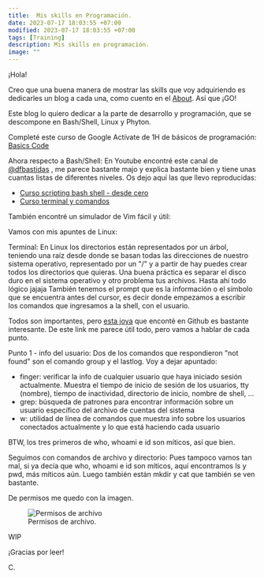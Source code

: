 ```yaml
---
title:  Mis skills en Programación. 
date: 2023-07-17 18:03:55 +07:00
modified: 2023-07-17 18:03:55 +07:00
tags: [Training]
description: Mis skills en programación.
image: ""
---
```



¡Hola!

Creo que una buena manera de mostrar las skills que voy adquiriendo es dedicarles un blog a cada una, como cuento en el <a href="https://misscarapan.dev/about/" target="_blank" rel="nofollow">About</a>. Así que ¡GO!

Este blog lo quiero dedicar a la parte de desarrollo y programación, que se descompone en Bash/Shell, Linux y Phyton. 

Completé este curso de Google Actívate de 1H de básicos de programación:
<a href="https://learndigital.withgoogle.com/activate/course/basics-code" target="_blank" rel="nofollow">Basics Code</a>

Ahora respecto a Bash/Shell:
En Youtube encontré este canal de <a href="https://www.youtube.com/@dfbastidas/" target="_blank" rel="nofollow">@dfbastidas</a> , me parece bastante majo y explica bastante bien y tiene unas cuantas listas de diferentes niveles. Os dejo aquí las que llevo reproducidas:
- <a href="https://youtube.com/playlist?list=PLDbrnXa6SAzWT41Yzkqs0H0ZySzowVwzd/" target="_blank" rel="nofollow">Curso scripting bash shell - desde cero</a>
- <a href="https://www.youtube.com/playlist?list=PLDbrnXa6SAzVAh9dOxTT2IMgT--zAWSN7/" target="_blank" rel="nofollow">Curso terminal y comandos</a>
 
También encontré un simulador de Vim fácil y útil:
 <a href="https://www.openvim.com/" target="_blank" rel="nofollow"></a>

Vamos con mis apuntes de Linux:

Terminal:
En Linux los directorios están representados por un árbol, teniendo una raíz desde donde se basan todas las direcciones de nuestro sistema operativo, representado por un "/" y a partir de hay puedes crear todos los directorios que quieras. Una buena práctica es separar el disco duro en el sistema operativo y otro problema tus archivos. Hasta ahí todo lógico jajaja
También tenemos el prompt que es la información o el símbolo que se encuentra antes del cursor, es decir donde empezamos a escribir los comandos que ingresamos a la shell, con el usuario.

Todos son importantes, pero  <a href="https://github.com/sudheerj/Linux-cheat-sheet#disk-usage 
" target="_blank" rel="nofollow">esta joya</a>
 que enconté en Github es bastante interesante. 
De este link me parece útil todo, pero vamos a hablar de cada punto.

Punto 1 - info del usuario:
    Dos de los comandos que respondieron "not found" son el comando group y el lastlog. 
Voy a dejar apuntado:
- finger: verificar la info de cualquier usuario que haya iniciado sesión actualmente. Muestra el tiempo de inicio de sesión de los usuarios, tty (nombre), tiempo de inactividad, directorio de inicio, nombre de shell, ...
- grep: búsqueda de patrones para encontrar información sobre un usuario específico del archivo de cuentas del sistema
- w: utilidad de línea de comandos que muestra info sobre los usuarios conectados actualmente y lo que está haciendo cada usuario

BTW, los tres primeros de who, whoami e id son míticos, así que bien.

Seguimos con comandos de archivo y directorio:
Pues tampoco vamos tan mal, si ya decía que who, whoami e id son míticos, aquí encontramos ls y pwd, más míticos aún.
Luego también están mkdir y cat que también se ven bastante.

De permisos me quedo con la imagen.
<figure>
<img src="/8-skills-carapan- programación/permissions.png" alt="Permisos de archivo">
<figcaption>Permisos de archivo.</figcaption>
</figure>


WIP


¡Gracias por leer!

 C.








